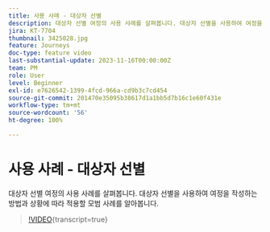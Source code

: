 ```yaml
---
title: 사용 사례 - 대상자 선별
description: 대상자 선별 여정의 사용 사례를 살펴봅니다. 대상자 선별을 사용하여 여정을 작성하는 방법과 상황에 따라 적용할 모범 사례를 알아봅니다.
jira: KT-7704
thumbnail: 3425028.jpg
feature: Journeys
doc-type: feature video
last-substantial-update: 2023-11-16T00:00:00Z
team: PM
role: User
level: Beginner
exl-id: e7626542-1399-4fcd-966a-cd9b3c7cd454
source-git-commit: 201470e35095b38617d1a1bb5d7b16c1e60f431e
workflow-type: tm+mt
source-wordcount: '56'
ht-degree: 100%

---
```


# 사용 사례 - 대상자 선별

대상자 선별 여정의 사용 사례를 살펴봅니다. 대상자 선별을 사용하여 여정을 작성하는 방법과 상황에 따라 적용할 모범 사례를 알아봅니다.

>[!VIDEO](https://video.tv.adobe.com/v/3446211?quality=12&learn=on&captions=kor){transcript=true}
